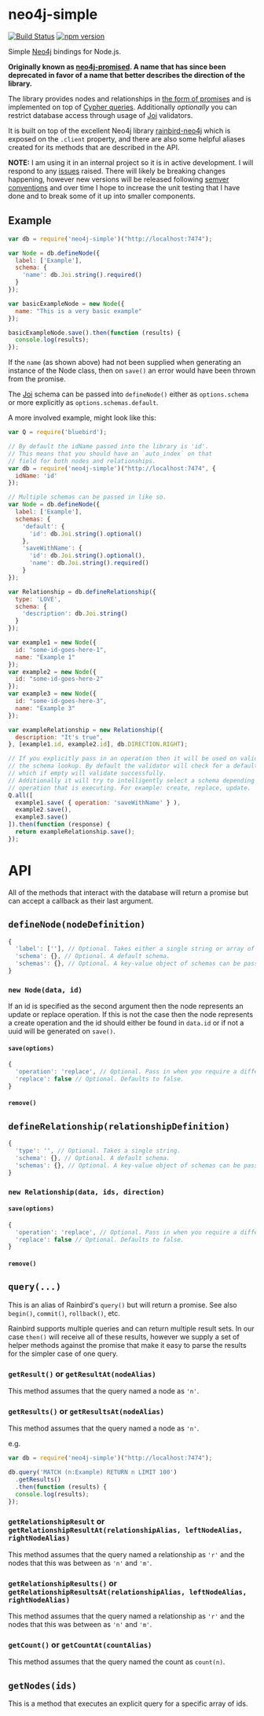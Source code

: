 # neo4j-simple

[![Build Status](https://travis-ci.org/sebinsua/neo4j-simple.png)](https://travis-ci.org/sebinsua/neo4j-simple) [![npm version](https://badge.fury.io/js/neo4j-simple.svg)](https://npmjs.org/package/neo4j-simple)

Simple [Neo4j](http://neo4j.com/) bindings for Node.js.

**Originally known as [neo4j-promised](https://www.npmjs.com/package/neo4j-promised). A name that has since been deprecated in favor of a name that better describes the direction of the library.**

The library provides nodes and relationships in [the form of promises](https://github.com/petkaantonov/bluebird) and is implemented on top of [Cypher queries](http://neo4j.com/developer/cypher-query-language/). Additionally *optionally* you can restrict database access through usage of [Joi](https://github.com/hapijs/joi) validators.

It is built on top of the excellent Neo4j library [rainbird-neo4j](https://github.com/RainBirdAi/rainbird-neo4j) which is exposed on the `.client` property, and there are also some helpful aliases created for its methods that are described in the API.

**NOTE:** I am using it in an internal project so it is in active development. I will respond to any [issues](https://github.com/sebinsua/neo4j-simple/issues) raised. There will likely be breaking changes happening, however new versions will be released following [semver conventions](http://semver.org/) and over time I hope to increase the unit testing that I have done and to break some of it up into smaller components.

## Example

```javascript
var db = require('neo4j-simple')("http://localhost:7474");

var Node = db.defineNode({
  label: ['Example'],
  schema: {
    'name': db.Joi.string().required()
  }
});

var basicExampleNode = new Node({
  name: "This is a very basic example"
});

basicExampleNode.save().then(function (results) {
  console.log(results);
});
```

If the `name` (as shown above) had not been supplied when generating an instance of the Node class, then on `save()` an error would have been thrown from the promise.

The [Joi](https://github.com/hapijs/joi) schema can be passed into `defineNode()` either as `options.schema` or more explicitly as `options.schemas.default`.

A more involved example, might look like this:

```javascript
var Q = require('bluebird');

// By default the idName passed into the library is 'id'.
// This means that you should have an `auto_index` on that
// field for both nodes and relationships.
var db = require('neo4j-simple')("http://localhost:7474", {
  idName: 'id'
});

// Multiple schemas can be passed in like so.
var Node = db.defineNode({
  label: ['Example'],
  schemas: {
    'default': {
      'id': db.Joi.string().optional()
    },
    'saveWithName': {
      'id': db.Joi.string().optional(),
      'name': db.Joi.string().required()
    }
});

var Relationship = db.defineRelationship({
  type: 'LOVE',
  schema: {
    'description': db.Joi.string()
  }
});

var example1 = new Node({
  id: "some-id-goes-here-1",
  name: "Example 1"
});
var example2 = new Node({
  id: "some-id-goes-here-2"
});
var example3 = new Node({
  id: "some-id-goes-here-3",
  name: "Example 3"
});

var exampleRelationship = new Relationship({
  description: "It's true",
}, [example1.id, example2.id], db.DIRECTION.RIGHT);

// If you explicitly pass in an operation then it will be used on validate for
// the schema lookup. By default the validator will check for a default schema
// which if empty will validate successfully.
// Additionally it will try to intelligently select a schema depending on the
// operation that is executing. For example: create, replace, update.
Q.all([
  example1.save( { operation: 'saveWithName' } ),
  example2.save(),
  example3.save()
]).then(function (response) {
  return exampleRelationship.save();
});
```

# API

All of the methods that interact with the database will return a promise but can accept a callback as their last argument.

## `defineNode(nodeDefinition)`

```javascript
{
  'label': [''], // Optional. Takes either a single string or array of labels.
  'schema': {}, // Optional. A default schema.
  'schemas': {}, // Optional. A key-value object of schemas can be passed in.
}
```

### `new Node(data, id)`

If an id is specified as the second argument then the node represents an update or replace operation. If this is not the case then the node represents a create operation and the id should either be found in `data.id` or if not a uuid will be generated on `save()`.

#### `save(options)`

```javascript
{
  'operation': 'replace', // Optional. Pass in when you require a different schema to be tested.
  'replace': false // Optional. Defaults to false.
}
```

#### `remove()`

## `defineRelationship(relationshipDefinition)`

```javascript
{
  'type': '', // Optional. Takes a single string.
  'schema': {}, // Optional. A default schema.
  'schemas': {}, // Optional. A key-value object of schemas can be passed in.
}
```

### `new Relationship(data, ids, direction)`

#### `save(options)`

```javascript
{
  'operation': 'replace', // Optional. Pass in when you require a different schema to be tested.
  'replace': false // Optional. Defaults to false.
}
```

#### `remove()`

## `query(...)`

This is an alias of Rainbird's `query()` but will return a promise. See also `begin()`, `commit()`, `rollback()`, etc.

Rainbird supports multiple queries and can return multiple result sets. In our case `then()` will receive all of these results, however we supply a set of helper methods against the promise that make it easy to parse the results for the simpler case of one query.

### `getResult()` or `getResultAt(nodeAlias)`

This method assumes that the query named a node as `'n'`.

### `getResults()` or `getResultsAt(nodeAlias)`

This method assumes that the query named a node as `'n'`.

e.g.

```javascript
var db = require('neo4j-simple')("http://localhost:7474");

db.query('MATCH (n:Example) RETURN n LIMIT 100')
  .getResults()
  .then(function (results) {
  console.log(results);
});
```

### `getRelationshipResult` or  `getRelationshipResultAt(relationshipAlias, leftNodeAlias, rightNodeAlias)`

This method assumes that the query named a relationship as `'r'` and the nodes that this was between as `'n'` and `'m'`.

### `getRelationshipResults()` or `getRelationshipResultsAt(relationshipAlias, leftNodeAlias, rightNodeAlias)`

This method assumes that the query named a relationship as `'r'` and the nodes that this was between as `'n'` and `'m'`.

### `getCount()` or `getCountAt(countAlias)`

This method assumes that the query named the count as `count(n)`.

## `getNodes(ids)`

This is a method that executes an explicit query for a specific array of ids.
